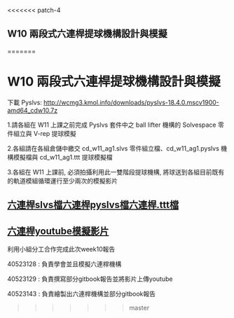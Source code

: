  <<<<<<< patch-4
 ## W10 兩段式六連桿提球機構設計與模擬
 =======
 # W10 兩段式六連桿提球機構設計與模擬

 下載 Pyslvs:
 http://wcmg3.kmol.info/downloads/pyslvs-18.4.0.mscv1900-amd64_cdw10.7z

1.請各組在 W11 上課之前完成 Pyslvs 套件中之 ball lifter 機構的 Solvespace 零件組立與 V-rep 提球模擬

2.各組請在各組倉儲中繳交 cd_w11_ag1.slvs 零件組立檔、cd_w11_ag1.pyslvs 機構模擬檔與 cd_w11_ag1.ttt 提球模擬檔

3.各組在 W11 上課前, 必須拍攝利用此一雙階段提球機構, 將球送到各組目前既有的軌道模組循環運行至少兩次的模擬影片

## [六連桿slvs檔六連桿pyslvs檔六連桿.ttt檔](六連桿slvs檔六連桿pyslvs檔六連桿.ttt檔)

## [六連桿youtube模擬影片](https://www.youtube.com/watch?v=31uAn6GL6Us&feature=youtu.be)

利用小組分工合作完成此次week10報告

40523128 : 負責學會並且模擬六連桿機構

40523129 : 負責撰寫部分gitbook報告並將影片上傳youtube

40523143 : 負責繪製出六連桿機構並部分gitbook報告
 >>>>>>> master
